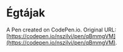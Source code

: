 # Égtájak

A Pen created on CodePen.io. Original URL: [https://codepen.io/nszilvi/pen/qBmmgVM](https://codepen.io/nszilvi/pen/qBmmgVM).


